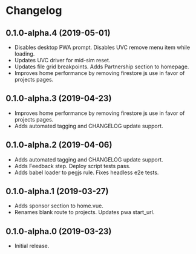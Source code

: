 # Changelog

## 0.1.0-alpha.4 (2019-05-01)
- Disables desktop PWA prompt. Disables UVC remove menu item while loading.
- Updates UVC driver for mid-sim reset.
- Updates file grid breakpoints. Adds Partnership section to homepage.
- Improves home performance by removing firestore js use in favor of projects pages.

## 0.1.0-alpha.3 (2019-04-23)
- Improves home performance by removing firestore js use in favor of projects pages.
- Adds automated tagging and CHANGELOG update support.

## 0.1.0-alpha.2 (2019-04-06)
- Adds automated tagging and CHANGELOG update support.
- Adds Feedback step. Deploy script tests pass.
- Adds babel loader to pegjs rule. Fixes headless e2e tests.

## 0.1.0-alpha.1 (2019-03-27)
- Adds sponsor section to home.vue.
- Renames blank route to projects. Updates pwa start_url.

## 0.1.0-alpha.0 (2019-03-23)
- Initial release.
